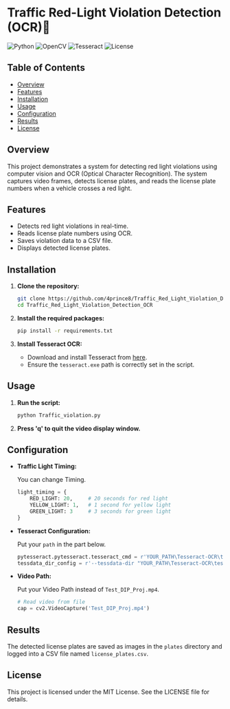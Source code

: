 # Traffic Red-Light Violation Detection (OCR)🚦

![Python](https://img.shields.io/badge/Python-3.8%2B-blue)
![OpenCV](https://img.shields.io/badge/OpenCV-4.9.0-green)
![Tesseract](https://img.shields.io/badge/Tesseract-OCR-yellow)
![License](https://img.shields.io/badge/License-MIT-brightgreen)

## Table of Contents

- [Overview](#overview)
- [Features](#features)
- [Installation](#installation)
- [Usage](#usage)
- [Configuration](#configuration)
- [Results](#results)
- [License](#license)

## Overview
This project demonstrates a system for detecting red light violations using computer vision and OCR (Optical Character Recognition). The system captures video frames, detects license plates, and reads the license plate numbers when a vehicle crosses a red light.

## Features
- Detects red light violations in real-time.
- Reads license plate numbers using OCR.
- Saves violation data to a CSV file.
- Displays detected license plates.


## Installation

1. **Clone the repository:**
    ```bash
    git clone https://github.com/4prince8/Traffic_Red_Light_Violation_Detection_OCR.git
    cd Traffic_Red_Light_Violation_Detection_OCR
    ```

2. **Install the required packages:**
    ```bash
    pip install -r requirements.txt
    ```

3. **Install Tesseract OCR:**
    - Download and install Tesseract from [here](https://github.com/tesseract-ocr/tesseract).
    - Ensure the `tesseract.exe` path is correctly set in the script.

## Usage

1. **Run the script:**
    ```bash
    python Traffic_violation.py
    ```

2. **Press 'q' to quit the video display window.**

## Configuration

- **Traffic Light Timing:**

   You can change Timing.

    ```python
    light_timing = {
        RED_LIGHT: 20,     # 20 seconds for red light
        YELLOW_LIGHT: 1,   # 1 second for yellow light
        GREEN_LIGHT: 3     # 3 seconds for green light
    }
    ```

- **Tesseract Configuration:**

   Put your `path` in the part below.

    ```python
    pytesseract.pytesseract.tesseract_cmd = r'YOUR_PATH\Tesseract-OCR\tesseract.exe'
    tessdata_dir_config = r'--tessdata-dir "YOUR_PATH\Tesseract-OCR\tessdata" --psm 6 -l fas'
    ```

- **Video Path:**

   Put your Video Path instead of `Test_DIP_Proj.mp4`.

    ```python
    # Read video from file
    cap = cv2.VideoCapture('Test_DIP_Proj.mp4')
    ```
## Results

The detected license plates are saved as images in the `plates` directory and logged into a CSV file named `license_plates.csv`.

## License

This project is licensed under the MIT License. See the LICENSE file for details.
